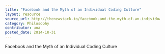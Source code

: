 ```yaml
---
title: "Facebook and the Myth of an Individual Coding Culture"
layout: resource
source_url: http://thenewstack.io/facebook-and-the-myth-of-an-individual-coding-culture/
category: Philosophy
contributor: una
posted_date: 2014-10-31
---
```

Facebook and the Myth of an Individual Coding Culture
